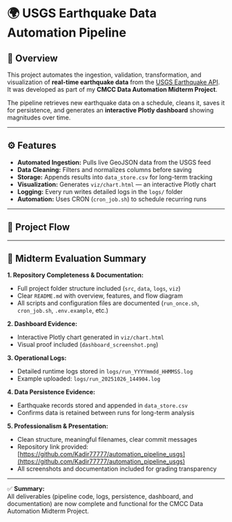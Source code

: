 # 🌍 USGS Earthquake Data Automation Pipeline

## 📘 Overview
This project automates the ingestion, validation, transformation, and visualization of **real-time earthquake data** from the [USGS Earthquake API](https://earthquake.usgs.gov/earthquakes/feed/v1.0/geojson.php).  
It was developed as part of my **CMCC Data Automation Midterm Project**.

The pipeline retrieves new earthquake data on a schedule, cleans it, saves it for persistence, and generates an **interactive Plotly dashboard** showing magnitudes over time.

---

## ⚙️ Features
- **Automated Ingestion:** Pulls live GeoJSON data from the USGS feed  
- **Data Cleaning:** Filters and normalizes columns before saving  
- **Storage:** Appends results into `data_store.csv` for long-term tracking  
- **Visualization:** Generates `viz/chart.html` — an interactive Plotly chart  
- **Logging:** Every run writes detailed logs in the `logs/` folder  
- **Automation:** Uses CRON (`cron_job.sh`) to schedule recurring runs

---

## 🧠 Project Flow

---

## 🧾 Midterm Evaluation Summary

**1. Repository Completeness & Documentation:**  
- Full project folder structure included (`src`, `data`, `logs`, `viz`)  
- Clear `README.md` with overview, features, and flow diagram  
- All scripts and configuration files are documented (`run_once.sh`, `cron_job.sh`, `.env.example`, etc.)

**2. Dashboard Evidence:**  
- Interactive Plotly chart generated in `viz/chart.html`  
- Visual proof included (`dashboard_screenshot.png`)  

**3. Operational Logs:**  
- Detailed runtime logs stored in `logs/run_YYYYmmdd_HHMMSS.log`  
- Example uploaded: `logs/run_20251026_144904.log`  

**4. Data Persistence Evidence:**  
- Earthquake records stored and appended in `data_store.csv`  
- Confirms data is retained between runs for long-term analysis  

**5. Professionalism & Presentation:**  
- Clean structure, meaningful filenames, clear commit messages  
- Repository link provided: [https://github.com/Kadir77777/automation_pipeline_usgs](https://github.com/Kadir77777/automation_pipeline_usgs)  
- All screenshots and documentation included for grading transparency  

---

✅ **Summary:**  
All deliverables (pipeline code, logs, persistence, dashboard, and documentation) are now complete and functional for the CMCC Data Automation Midterm Project.

